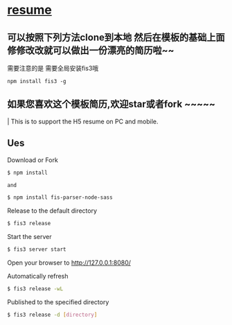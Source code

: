 # [resume](http://www.jugetaozi.com/resume/output/)

可以按照下列方法clone到本地  然后在模板的基础上面修修改改就可以做出一份漂亮的简历啦~~
----------
需要注意的是  需要全局安装fis3哦
```
npm install fis3 -g 
``` 
如果您喜欢这个模板简历,欢迎star或者fork ~~~~~
-----
| This is to support the H5 resume on PC and mobile.

## Ues

Download or Fork
```sh
$ npm install

and

$ npm install fis-parser-node-sass
```

Release to the default directory
```sh
$ fis3 release
```

 Start the server
```sh
$ fis3 server start
```
 Open your browser to http://127.0.0.1:8080/

 Automatically refresh
```sh
$ fis3 release -wL
```

Published to the specified directory
```sh
$ fis3 release -d [directory]
```

